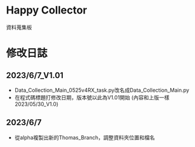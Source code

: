 # Happy Collector

資料蒐集板

# 修改日誌

## 2023/6/7_V1.01
* Data_Collection_Main_0525v4RX_task.py改名成Data_Collection_Main.py
* 在程式碼標題打修改日期，版本號以此為V1.01開始 (內容和上版一樣2023/05/30_V1.0)

## 2023/6/7
* 從alpha複製出新的Thomas_Branch，調整資料夾位置和檔名